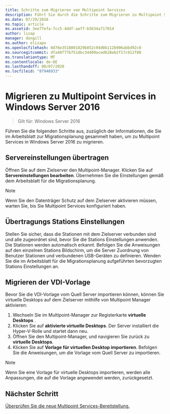 ```yaml
---
title: Schritte zum Migrieren von Multipoint Services
description: Führt Sie durch die Schritte zum Migrieren zu Multipoint Services in Windows Server 2016.
ms.date: 07/29/2016
ms.topic: article
ms.assetid: 3ee77efa-7cc5-4ddf-aaff-b5634a717014
author: lizap
manager: dongill
ms.author: elizapo
ms.openlocfilehash: 0d76e3518801829b852c94d0b112b906abbd92c0
ms.sourcegitcommit: dfa48f77b751dbc34409aced628eb2f17c912f08
ms.translationtype: MT
ms.contentlocale: de-DE
ms.lasthandoff: 08/07/2020
ms.locfileid: "87948933"
---
```

# <a name="migrate-to--multipoint-services-in-windows-server-2016"></a>Migrieren zu Multipoint Services in Windows Server 2016

>Gilt für: Windows Server 2016

Führen Sie die folgenden Schritte aus, zuzüglich der Informationen, die Sie im Arbeitsblatt zur Migrationsplanung gesammelt haben, um zu Multipoint Services in Windows Server 2016 zu migrieren.

## <a name="transfer-server-settings"></a>Servereinstellungen übertragen
Öffnen Sie auf dem Zielserver den Multipoint-Manager. Klicken Sie auf **Servereinstellungen bearbeiten**. Übernehmen Sie die Einstellungen gemäß dem Arbeitsblatt für die Migrationsplanung.

> [!NOTE]
> Wenn Sie den Datenträger Schutz auf dem Zielserver aktivieren müssen, warten Sie, bis Sie Multipoint Services konfiguriert haben.

## <a name="transfer-station-settings"></a>Übertragungs Stations Einstellungen
Stellen Sie sicher, dass die Stationen mit dem Zielserver verbunden sind und alle zugeordnet sind, bevor Sie die Stations Einstellungen anwenden. Die Stationen werden automatisch erkannt. Befolgen Sie die Anweisungen auf den einzelnen Stations Bildschirm, um die Server Zuordnung von Benutzer Stationen und verbundenen USB-Geräten zu definieren. Wenden Sie die im Arbeitsblatt für die Migrationsplanung aufgeführten bevorzugten Stations Einstellungen an.

## <a name="migrate-the-vdi-template"></a>Migrieren der VDI-Vorlage

Bevor Sie die VDI-Vorlage vom Quell Server importieren können, können Sie virtuelle Desktops auf dem Zielserver mithilfe von Multipoint Manager aktivieren:

1. Wechseln Sie im Multipoint-Manager zur Registerkarte **virtuelle Desktops** .
2. Klicken Sie auf **aktivierte virtuelle Desktops**. Der Server installiert die Hyper-V-Rolle und startet dann neu.
3. Öffnen Sie den Multipoint-Manager, und navigieren Sie zurück zu **virtuelle Desktops**.
4. Klicken Sie auf **Vorlage für virtuellen Desktop importieren**. Befolgen Sie die Anweisungen, um die Vorlage vom Quell Server zu importieren.

> [!NOTE]
> Wenn Sie eine Vorlage für virtuelle Desktops importieren, werden alle Anpassungen, die auf die Vorlage angewendet werden, zurückgesetzt.

## <a name="next-step"></a>Nächster Schritt
[Überprüfen Sie die neue Multipoint Services-Bereitstellung.](multipoint-services-post-migration-steps.md)